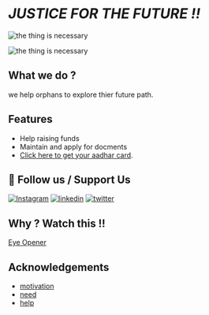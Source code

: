 #  **_JUSTICE FOR THE FUTURE !!_**


![the thing is necessary](https://www.cry.org/wp-content/uploads/bridge-the-education-gap.jpg)

![the thing is necessary]( https://upload.wikimedia.org/wikipedia/commons/thumb/7/78/Thomas_Benjamin_Kennington_-_Orphans.jpg/420px-Thomas_Benjamin_Kennington_-_Orphans.jpg)



## What we do ?
we help orphans to explore thier future path.


## Features

- Help raising funds
- Maintain and apply for docments 
-  [Click here to get your aadhar card](https://uidai.gov.in/).


## 🔗  Follow us / Support Us
[![Instagram](https://img.shields.io/badge/Instagram-000?style=for-the-badge&logo=ko-fi&logoColor=white)](https://www.instagram.com/om_5001_/)
[![linkedin](https://img.shields.io/badge/linkedin-0A66C2?style=for-the-badge&logo=linkedin&logoColor=white)](https://www.linkedin.com/)
[![twitter](https://img.shields.io/badge/twitter-1DA1F2?style=for-the-badge&logo=twitter&logoColor=white)](https://twitter.com/)


## Why ? Watch this !!

[Eye Opener](https://youtu.be/f5mqlFPO_I8)


## Acknowledgements

 - [motivation](https://www.cry.org/)
 - [need ](https://www.globalgiving.org/projects/help-an-orphan-in-india-receive-an-education/#:~:text=Poor%20or%20orphaned%20children%20are,be%20forced%20into%20bonded%20labor.)
 - [help](https://bulldogjob.com/news/449-how-to-write-a-good-readme-for-your-github-project)


